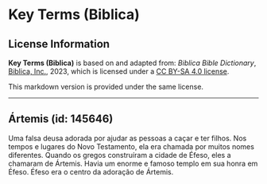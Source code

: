 # Key Terms (Biblica)

## License Information

**Key Terms (Biblica)** is based on and adapted from: _Biblica Bible Dictionary_, [Biblica, Inc.](https://www.biblica.com/), 2023, which is licensed under a [CC BY-SA 4.0 license](https://creativecommons.org/licenses/by-sa/4.0/legalcode.en).

This markdown version is provided under the same license.



--------------------------------

## Ártemis (id: 145646)

Uma falsa deusa adorada por ajudar as pessoas a caçar e ter filhos. Nos tempos e lugares do Novo Testamento, ela era chamada por muitos nomes diferentes. Quando os gregos construíram a cidade de Éfeso, eles a chamaram de Ártemis. Havia um enorme e famoso templo em sua honra em Éfeso. Éfeso era o centro da adoração de Ártemis.


